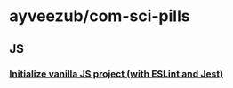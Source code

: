# ayveezub/com-sci-pills

## JS

### [Initialize vanilla JS project (with ESLint and Jest)](/js/initialize-vanilla-js-project.md)